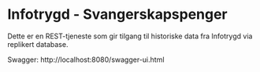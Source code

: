 # Infotrygd - Svangerskapspenger

Dette er en REST-tjeneste som gir tilgang til historiske data fra Infotrygd
via replikert database.

Swagger: http://localhost:8080/swagger-ui.html